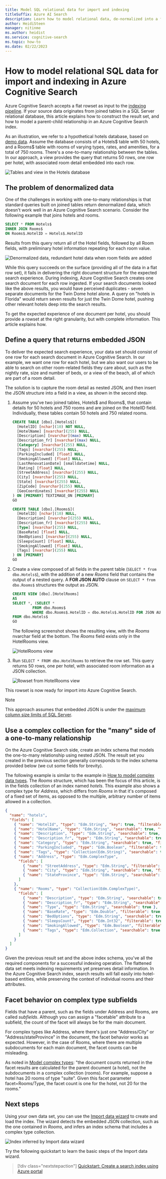 ```yaml
---
title: Model SQL relational data for import and indexing
titleSuffix: Azure AI Search
description: Learn how to model relational data, de-normalized into a flat result set, for indexing and full text search in Azure Cognitive Search.
author: HeidiSteen
manager: nitinme
ms.author: heidist
ms.service: cognitive-search
ms.topic: how-to
ms.date: 02/22/2023
---
```

# How to model relational SQL data for import and indexing in Azure Cognitive Search

Azure Cognitive Search accepts a flat rowset as input to the [indexing pipeline](search-what-is-an-index.md). If your source data originates from joined tables in a SQL Server relational database, this article explains how to construct the result set, and how to model a parent-child relationship in an Azure Cognitive Search index.

As an illustration, we refer to a hypothetical hotels database, based on [demo data](https://github.com/Azure-Samples/azure-search-sample-data/tree/master/hotels). Assume the database consists of a Hotels$ table with 50 hotels, and a Rooms$ table with rooms of varying types, rates, and amenities, for a total of 750 rooms. There's a one-to-many relationship between the tables. In our approach, a view provides the query that returns 50 rows, one row per hotel, with associated room detail embedded into each row.

   ![Tables and view in the Hotels database](media/index-sql-relational-data/hotels-database-tables-view.png "Tables and view in the Hotels database")

## The problem of denormalized data

One of the challenges in working with one-to-many relationships is that standard queries built on joined tables return denormalized data, which doesn't work well in an Azure Cognitive Search scenario. Consider the following example that joins hotels and rooms.

```sql
SELECT * FROM Hotels$
INNER JOIN Rooms$
ON Rooms$.HotelID = Hotels$.HotelID
```

Results from this query return all of the Hotel fields, followed by all Room fields, with preliminary hotel information repeating for each room value.

   ![Denormalized data, redundant hotel data when room fields are added](media/index-sql-relational-data/denormalize-data-query.png "Denormalized data, redundant hotel data when room fields are added")

While this query succeeds on the surface (providing all of the data in a flat row set), it fails in delivering the right document structure for the expected search experience. During indexing, Azure Cognitive Search creates one search document for each row ingested. If your search documents looked like the above results, you would have perceived duplicates - seven separate documents for the Twin Dome hotel alone. A query on "hotels in Florida" would return seven results for just the Twin Dome hotel, pushing other relevant hotels deep into the search results.

To get the expected experience of one document per hotel, you should provide a rowset at the right granularity, but with complete information. This article explains how.

## Define a query that returns embedded JSON

To deliver the expected search experience, your data set should consist of one row for each search document in Azure Cognitive Search. In our example, we want one row for each hotel, but we also want our users to be able to search on other room-related fields they care about, such as the nightly rate, size and number of beds, or a view of the beach, all of which are part of a room detail.

The solution is to capture the room detail as nested JSON, and then insert the JSON structure into a field in a view, as shown in the second step. 

1. Assume you've two joined tables, Hotels$ and Rooms$, that contain details for 50 hotels and 750 rooms and are joined on the HotelID field. Individually, these tables contain 50 hotels and 750 related rooms.

    ```sql
    CREATE TABLE [dbo].[Hotels$](
      [HotelID] [nchar](10) NOT NULL,
      [HotelName] [nvarchar](255) NULL,
      [Description] [nvarchar](max) NULL,
      [Description_fr] [nvarchar](max) NULL,
      [Category] [nvarchar](255) NULL,
      [Tags] [nvarchar](255) NULL,
      [ParkingIncluded] [float] NULL,
      [SmokingAllowed] [float] NULL,
      [LastRenovationDate] [smalldatetime] NULL,
      [Rating] [float] NULL,
      [StreetAddress] [nvarchar](255) NULL,
      [City] [nvarchar](255) NULL,
      [State] [nvarchar](255) NULL,
      [ZipCode] [nvarchar](255) NULL,
      [GeoCoordinates] [nvarchar](255) NULL
    ) ON [PRIMARY] TEXTIMAGE_ON [PRIMARY]
    GO

    CREATE TABLE [dbo].[Rooms$](
      [HotelID] [nchar](10) NULL,
      [Description] [nvarchar](255) NULL,
      [Description_fr] [nvarchar](255) NULL,
      [Type] [nvarchar](255) NULL,
      [BaseRate] [float] NULL,
      [BedOptions] [nvarchar](255) NULL,
      [SleepsCount] [float] NULL,
      [SmokingAllowed] [float] NULL,
      [Tags] [nvarchar](255) NULL
    ) ON [PRIMARY]
    GO
    ```

1. Create a view composed of all fields in the parent table (`SELECT * from dbo.Hotels$`), with the addition of a new *Rooms* field that contains the output of a nested query. A **FOR JSON AUTO** clause on `SELECT * from dbo.Rooms$` structures the output as JSON. 

     ```sql
   CREATE VIEW [dbo].[HotelRooms]
   AS
   SELECT *, (SELECT *
              FROM dbo.Rooms$
              WHERE dbo.Rooms$.HotelID = dbo.Hotels$.HotelID FOR JSON AUTO) AS Rooms
   FROM dbo.Hotels$
   GO
   ```

   The following screenshot shows the resulting view, with the *Rooms* nvarchar field at the bottom. The *Rooms* field exists only in the HotelRooms view.

   ![HotelRooms view](media/index-sql-relational-data/hotelsrooms-view.png "HoteRooms view")

1. Run `SELECT * FROM dbo.HotelRooms` to retrieve the row set. This query returns 50 rows, one per hotel, with associated room information as a JSON collection. 

   ![Rowset from HotelRooms view](media/index-sql-relational-data/hotelrooms-rowset.png "Rowset from HotelRooms view")

This rowset is now ready for import into Azure Cognitive Search.

> [!NOTE]
> This approach assumes that embedded JSON is under the [maximum column size limits of SQL Server](/sql/sql-server/maximum-capacity-specifications-for-sql-server). 

## Use a complex collection for the "many" side of a one-to-many relationship

On the Azure Cognitive Search side, create an index schema that models the one-to-many relationship using nested JSON. The result set you created in the previous section generally corresponds to the index schema provided below (we cut some fields for brevity).

The following example is similar to the example in [How to model complex data types](search-howto-complex-data-types.md#create-complex-fields). The *Rooms* structure, which has been the focus of this article, is in the fields collection of an index named *hotels*. This example also shows a complex type for *Address*, which differs from *Rooms* in that it's composed of a fixed set of items, as opposed to the multiple, arbitrary number of items allowed in a collection.

```json
{
  "name": "hotels",
  "fields": [
    { "name": "HotelId", "type": "Edm.String", "key": true, "filterable": true },
    { "name": "HotelName", "type": "Edm.String", "searchable": true, "filterable": false },
    { "name": "Description", "type": "Edm.String", "searchable": true, "analyzer": "en.lucene" },
    { "name": "Description_fr", "type": "Edm.String", "searchable": true, "analyzer": "fr.lucene" },
    { "name": "Category", "type": "Edm.String", "searchable": true, "filterable": true, "facetable": true },
    { "name": "ParkingIncluded", "type": "Edm.Boolean", "filterable": true, "facetable": true },
    { "name": "Tags", "type": "Collection(Edm.String)", "searchable": true, "filterable": true, "facetable": true },
    { "name": "Address", "type": "Edm.ComplexType",
      "fields": [
        { "name": "StreetAddress", "type": "Edm.String", "filterable": false, "sortable": false, "facetable": false, "searchable": true },
        { "name": "City", "type": "Edm.String", "searchable": true, "filterable": true, "sortable": true, "facetable": true },
        { "name": "StateProvince", "type": "Edm.String", "searchable": true, "filterable": true, "sortable": true, "facetable": true }
      ]
    },
    { "name": "Rooms", "type": "Collection(Edm.ComplexType)",
      "fields": [
        { "name": "Description", "type": "Edm.String", "searchable": true, "analyzer": "en.lucene" },
        { "name": "Description_fr", "type": "Edm.String", "searchable": true, "analyzer": "fr.lucene" },
        { "name": "Type", "type": "Edm.String", "searchable": true },
        { "name": "BaseRate", "type": "Edm.Double", "filterable": true, "facetable": true },
        { "name": "BedOptions", "type": "Edm.String", "searchable": true, "filterable": true, "facetable": false },
        { "name": "SleepsCount", "type": "Edm.Int32", "filterable": true, "facetable": true },
        { "name": "SmokingAllowed", "type": "Edm.Boolean", "filterable": true, "facetable": false},
        { "name": "Tags", "type": "Edm.Collection", "searchable": true }
      ]
    }
  ]
}
```

Given the previous result set and the above index schema, you've all the required components for a successful indexing operation. The flattened data set meets indexing requirements yet preserves detail information. In the Azure Cognitive Search index, search results will fall easily into hotel-based entities, while preserving the context of individual rooms and their attributes.

## Facet behavior on complex type subfields

Fields that have a parent, such as the fields under Address and Rooms, are called *subfields*. Although you can assign a "facetable" attribute to a subfield, the count of the facet will always be for the main document.

For complex types like Address, where there's just one "Address/City" or "Address/stateProvince" in the document, the facet behavior works as expected. However, in the case of Rooms, where there are multiple subdocuments for each main document, the facet counts can be misleading.

As noted in [Model complex types](search-howto-complex-data-types.md): "the document counts returned in the facet results are calculated for the parent document (a hotel), not the subdocuments in a complex collection (rooms). For example, suppose a hotel has 20 rooms of type "suite". Given this facet parameter facet=Rooms/Type, the facet count is one for the hotel, not 20 for the rooms."

## Next steps

Using your own data set, you can use the [Import data wizard](search-import-data-portal.md) to create and load the index. The wizard detects the embedded JSON collection, such as the one contained in *Rooms*, and infers an index schema that includes a complex type collection. 

  ![Index inferred by Import data wizard](media/index-sql-relational-data/search-index-rooms-complex-collection.png "Index inferred by Import data wizard")

Try the following quickstart to learn the basic steps of the Import data wizard.

> [!div class="nextstepaction"]
> [Quickstart: Create a search index using Azure portal](search-get-started-portal.md)
